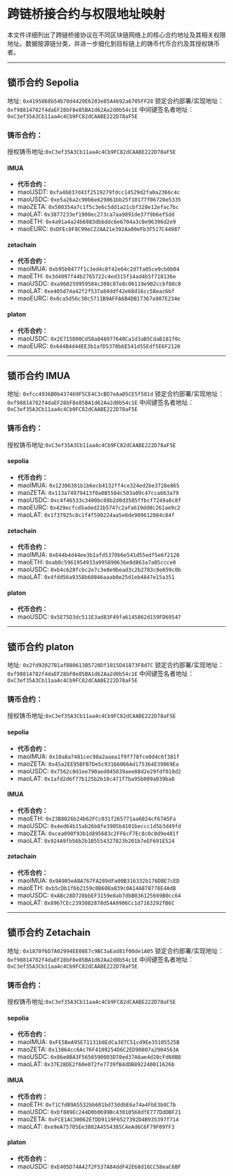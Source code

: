 # 跨链桥接合约与权限地址映射
本文件详细列出了跨链桥接协议在不同区块链网络上的核心合约地址及其相关权限地址。数据按源链分类，并进一步细化到目标链上的铸币代币合约及其授权铸币者。

---

## 锁币合约 Sepolia
地址: `0x4195868b54b70d4420E6203e85A4b92a6705FF28`
锁定合约部署/实现地址：`0xf98814782f4daEF28bF8e85BA1d62Aa2d0b54c1E`
中间键签名者地址：`0xC3ef35A3Cb11aa4c4Cb9FC82dCAABE222D78aF5E`

### 铸币合约：
授权铸币地址:`0xC3ef35A3Cb11aa4c4Cb9FC82dCAABE222D78aF5E`

#### IMUA
- **代币合约：**
- maoUSDT: `0xfa4b837d43f2519279fdcc14529d2fa0a2366c4c`
- maoUSDC: `0xe5a26a2c90b6e629861bb25f10177f06720e5335`
- maoZETA: `0x500354a7c1f5c3e6c5dd1a21cbf328e12efac7bc`
- maoLAT: `0x3877233ef1900ec273ca7aa9891de37f9b6ef5dd`
- maoETH: `0x4a91a4a24b6883dbbddc6e6704a3c0e96396d2e9`
- maoEURC: `0xDFEc8F8C99eC22AA21e392Aa00eFb3F517C44987`

#### zetachain
- **代币合约：**
- maoIMUA: `0xb95b0477f1c3ed4c8f42e64c2d7fa05ce9cb0b04`
- maoETH: `0x3d4097f44b2765722c4ed315f14ad4b5f718136e`
- maoUSDC: `0xa960259959584c308c87e8c06119e902ccbf88c8`
- maoLAT: `0xe405d74a42f2f537a84ddf42e68d16cc58eac6bf`
- maoEURC: `0x0ca5d56c30c5711B9AFFA6B4DB17367a987E234e`

#### platon
- **代币合约：**
- maoUSDC: `0x2E715D00Cd58a048077640Ca1d3aB5CdaB181f0c`
- maoEURC: `0x644B4d44EE3b1afD5370b6E541d55Edf5E6F2120`

---

## 锁币合约 IMUA
地址: `0xfcc4936B0b437469F5CE4C3cBD7eAa05CE5f581d`
锁定合约部署/实现地址：`0xf98814782f4daEF28bF8e85BA1d62Aa2d0b54c1E`
中间键签名者地址：`0xC3ef35A3Cb11aa4c4Cb9FC82dCAABE222D78aF5E`

### 铸币合约：
授权铸币地址:`0xC3ef35A3Cb11aa4c4Cb9FC82dCAABE222D78aF5E`

#### sepolia
- **代币合约：**
- maoIMUA: `0x12306381b1b6ecb4132ff4ce324ed2be3728e865`
- maoZETA: `0x113a74979413f0a085584c503a09c47cca663a79`
- maoUSDC: `0xc4f46533c3400bc08b2d0d3585ffbcf7249a8c8f`
- maoEURC: `0x429ecfcd5aded21b5747c2afa619dd0c261ae9c2`
- maoLAT: `0x1f37925c8c1f4f590224aa5e8de989612084c84f`

#### zetachain
- **代币合约：**
- maoIMUA: `0x644b4d44ee3b1afd5370b6e541d55edf5e6f2120`
- maoETH: `0xab0c5961954933a995890636e0d863a7a05ccce0`
- maoUSDC: `0xb4c628fcbc2e7c3e8e9bead3c2b2783c8e659c0b`
- maoLAT: `0x4fdd56a9358b60846aaab0e25d1eb4847e15a351`

#### platon
- **代币合约：**
- maoUSDC: `0x5E75D3dc511E3ad83F49fa6145862d159FD69547`

---

## 锁币合约 platon
地址: `0x2fd92027B1afB80613B5720Df1015D41873F8d7C`
锁定合约部署/实现地址：`0xf98814782f4daEF28bF8e85BA1d62Aa2d0b54c1E`
中间键签名者地址：`0xC3ef35A3Cb11aa4c4Cb9FC82dCAABE222D78aF5E`

### 铸币合约：
授权铸币地址:`0xC3ef35A3Cb11aa4c4Cb9FC82dCAABE222D78aF5E`

#### sepolia
- **代币合约：**
- maoIMUA: `0x10a8a7481cec98a2aaea1f9ff78fce0d4c6f381f`
- maoZETA: `0x45a2EE95BFB7De5c93166066Ad175364E39869Ea`
- maoUSDC: `0x7562c0d1ee790aed045839aee88d2e29fdf010d2`
- maoLAT: `0x1afd2d6f77b125b2b18c471f7ba95b009a039ba8`

#### IMUA
- **代币合约：**
- maoETH: `0x23B8026b24b62FCc031f265771aa6024cF67A5Fa`
- maoUSDC: `0x4ed64b15ab26b8fe3905b4101beccc1d5b3d49fd`
- maoZETA: `0xcea090f93b1d895683c2FF6cF7Ec8c0c0d9e481f`
- maoLAT: `0x924A9fb56b2b1B5554327823b201b7eEF691E524`

#### zetachain
- **代币合约：**
- maoIMUA: `0x9A985eA8A767FA289dFa00B316332b176DBE7cED`
- maoETH: `0xb5cDb1f6b2159c0B608a839c0A14A878778E4AdB`
- maoUSDC: `0xABc28D728bbEF3159e8ab7dbB036125669B0cc64`
- maoLAT: `0x8967CEc2393082878d54A9906Cc1d7163292fB6C`

---

## 锁币合约 Zetachain
地址: `0x1870f6D7A02994EE08E7c9BC3aEad81f00de1A05`
锁定合约部署/实现地址：`0xf98814782f4daEF28bF8e85BA1d62Aa2d0b54c1E`
中间键签名者地址：`0xC3ef35A3Cb11aa4c4Cb9FC82dCAABE222D78aF5E`

### 铸币合约：
授权铸币地址:`0xC3ef35A3Cb11aa4c4Cb9FC82dCAABE222D78aF5E`

#### sepolia
- **代币合约：**
- maoIMUA: `0xFE5BeA95E71131b8EdCa387C51cd9Ee35105525B`
- maoZETA: `0x13864cc6Ac76F4109254D6C2ED90807a2904563A`
- maoUSDC: `0x86e0BA3F5656590003D70ed37A6ae4d20cFd60B8`
- maoLAT: `0x37E28DE2f60e072fe7739fB4dDB892240011626b`

#### IMUA
- **代币合约：**
- maoETH: `0xf1CfdB9A5532bb601bd73ddbE6a74a4FbE3b8C7b`
- maoUSDC: `0xbf889Ec244D0b0699Bc43010568dfE777DdDBF21`
- maoZETA: `0xFCE1AC30062EfDD9119F6527392D4B935397f714`
- maoLAT: `0xe9eA75705Ee3802A4554385C4eAd6C6F79F09fF3`

#### platon
- **代币合约：**
- maoUSDC: `0xE405D74A42f2F537A84ddF42E68d16CC58eaC6BF`
